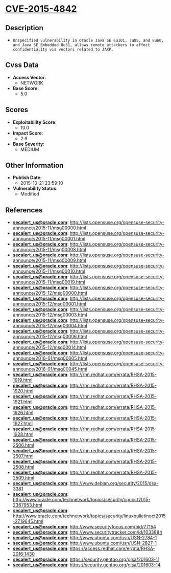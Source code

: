 
# [CVE-2015-4842](https://cve.mitre.org/cgi-bin/cvename.cgi?name=CVE-2015-4842)

## Description

- `Unspecified vulnerability in Oracle Java SE 6u101, 7u85, and 8u60, and Java SE Embedded 8u51, allows remote attackers to affect confidentiality via vectors related to JAXP.`

## Cvss Data

- **Access Vector**:
  - NETWORK
- **Base Score**:
  - 5.0

## Scores

- **Exploitability Score**:
  - 10.0
- **Impact Score**:
  - 2.9
- **Base Severity**:
  - MEDIUM

## Other Information

- **Publish Date**:
  - 2015-10-21 23:59:10
- **Vulnerability Status**:
  - Modified

## References

- **secalert_us@oracle.com**: http://lists.opensuse.org/opensuse-security-announce/2015-11/msg00000.html
- **secalert_us@oracle.com**: http://lists.opensuse.org/opensuse-security-announce/2015-11/msg00001.html
- **secalert_us@oracle.com**: http://lists.opensuse.org/opensuse-security-announce/2015-11/msg00008.html
- **secalert_us@oracle.com**: http://lists.opensuse.org/opensuse-security-announce/2015-11/msg00009.html
- **secalert_us@oracle.com**: http://lists.opensuse.org/opensuse-security-announce/2015-11/msg00010.html
- **secalert_us@oracle.com**: http://lists.opensuse.org/opensuse-security-announce/2015-11/msg00019.html
- **secalert_us@oracle.com**: http://lists.opensuse.org/opensuse-security-announce/2015-12/msg00000.html
- **secalert_us@oracle.com**: http://lists.opensuse.org/opensuse-security-announce/2015-12/msg00001.html
- **secalert_us@oracle.com**: http://lists.opensuse.org/opensuse-security-announce/2015-12/msg00003.html
- **secalert_us@oracle.com**: http://lists.opensuse.org/opensuse-security-announce/2015-12/msg00004.html
- **secalert_us@oracle.com**: http://lists.opensuse.org/opensuse-security-announce/2015-12/msg00006.html
- **secalert_us@oracle.com**: http://lists.opensuse.org/opensuse-security-announce/2015-12/msg00014.html
- **secalert_us@oracle.com**: http://lists.opensuse.org/opensuse-security-announce/2016-01/msg00005.html
- **secalert_us@oracle.com**: http://lists.opensuse.org/opensuse-security-announce/2016-01/msg00045.html
- **secalert_us@oracle.com**: http://rhn.redhat.com/errata/RHSA-2015-1919.html
- **secalert_us@oracle.com**: http://rhn.redhat.com/errata/RHSA-2015-1920.html
- **secalert_us@oracle.com**: http://rhn.redhat.com/errata/RHSA-2015-1921.html
- **secalert_us@oracle.com**: http://rhn.redhat.com/errata/RHSA-2015-1926.html
- **secalert_us@oracle.com**: http://rhn.redhat.com/errata/RHSA-2015-1927.html
- **secalert_us@oracle.com**: http://rhn.redhat.com/errata/RHSA-2015-1928.html
- **secalert_us@oracle.com**: http://rhn.redhat.com/errata/RHSA-2015-2506.html
- **secalert_us@oracle.com**: http://rhn.redhat.com/errata/RHSA-2015-2507.html
- **secalert_us@oracle.com**: http://rhn.redhat.com/errata/RHSA-2015-2508.html
- **secalert_us@oracle.com**: http://rhn.redhat.com/errata/RHSA-2015-2509.html
- **secalert_us@oracle.com**: http://www.debian.org/security/2015/dsa-3381
- **secalert_us@oracle.com**: http://www.oracle.com/technetwork/topics/security/cpuoct2015-2367953.html
- **secalert_us@oracle.com**: http://www.oracle.com/technetwork/topics/security/linuxbulletinoct2015-2719645.html
- **secalert_us@oracle.com**: http://www.securityfocus.com/bid/77154
- **secalert_us@oracle.com**: http://www.securitytracker.com/id/1033884
- **secalert_us@oracle.com**: http://www.ubuntu.com/usn/USN-2784-1
- **secalert_us@oracle.com**: http://www.ubuntu.com/usn/USN-2827-1
- **secalert_us@oracle.com**: https://access.redhat.com/errata/RHSA-2016:1430
- **secalert_us@oracle.com**: https://security.gentoo.org/glsa/201603-11
- **secalert_us@oracle.com**: https://security.gentoo.org/glsa/201603-14
